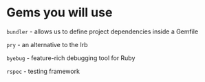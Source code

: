 # Gems you will use
`bundler` - allows us to define project dependencies inside a Gemfile

`pry` - an alternative to the Irb

`byebug` - feature-rich debugging tool for Ruby

`rspec` - testing framework
